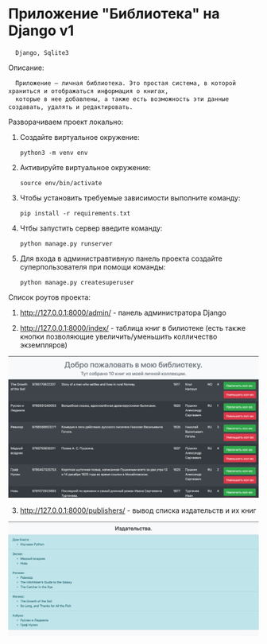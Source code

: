 # Приложение "Библиотека" на Django v1

      Django, Sqlite3
      
Описание:

      Приложение — личная библиотека. Это простая система, в которой храниться и отображаться информация о книгах, 
      которые в нее добавлены, а также есть возможность эти данные создавать, удалять и редактировать.

Разворачиваем проект локально:

1. Создайте виртуальное окружение: 

       python3 -m venv env
       
2. Активируйте виртуальное окружение: 

       source env/bin/activate
       
3. Чтобы установить требуемые зависимости выполните команду: 

       pip install -r requirements.txt
       
4. Чтбы запустить сервер введите команду: 

       python manage.py runserver

5. Для входа в администравтивную панель проекта создайте суперпользователя при помощи команды: 

       python manage.py createsuperuser

Список роутов проекта:

1. http://127.0.0.1:8000/admin/ - панель администратора Django

2. http://127.0.0.1:8000/index/ - таблица книг в билиотеке (есть также кнопки позволяющие увеличить/уменьшить колличество экземпляров)

![Список книг в библиотеке](https://github.com/AlenaPliusnina/D4-Django_books_library/blob/master/screenshots/screen_1.png)

3. http://127.0.0.1:8000/publishers/ - вывод списка издательств и их книг

![Список издательств](https://github.com/AlenaPliusnina/D4-Django_books_library/blob/master/screenshots/screen_2.png)

